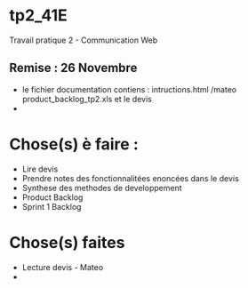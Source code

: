 # tp2_41E
Travail pratique 2 - Communication Web

## Remise : 26 Novembre

- le fichier documentation contiens : intructions.html /mateo product_backlog_tp2.xls et le devis
-

# Chose(s) è faire :
- Lire devis
- Prendre notes des fonctionnalitées enoncées dans le devis
- Synthese des methodes de developpement
- Product Backlog
- Sprint 1 Backlog

# Chose(s) faites
- Lecture devis - Mateo
- 
